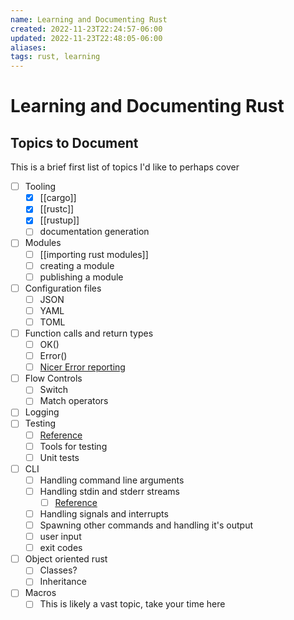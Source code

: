 ```yaml
---
name: Learning and Documenting Rust
created: 2022-11-23T22:24:57-06:00
updated: 2022-11-23T22:48:05-06:00
aliases: 
tags: rust, learning
---
```

# Learning and Documenting Rust

## Topics to Document

This is a brief first list of topics I'd like to perhaps cover

- [ ] Tooling
	- [x] [[cargo]]
	- [x] [[rustc]]
	- [x] [[rustup]]
	- [ ] documentation generation
- [ ] Modules
	- [ ] [[importing rust modules]]
	- [ ] creating a module
	- [ ] publishing a module
- [ ] Configuration files
	- [ ] JSON
	- [ ] YAML
	- [ ] TOML
- [ ] Function calls and return types
	- [ ] OK()
	- [ ] Error()
	- [ ] [Nicer Error reporting](https://rust-cli.github.io/book/tutorial/errors.html)
- [ ] Flow Controls
	- [ ] Switch
	- [ ] Match operators
- [ ] Logging
- [ ] Testing
	- [ ] [Reference](https://rust-cli.github.io/book/tutorial/testing.html)
	- [ ] Tools for testing
	- [ ] Unit tests
- [ ] CLI 
	- [ ] Handling command line arguments
	- [ ] Handling stdin and stderr streams
		- [ ] [Reference](https://rust-cli.github.io/book/in-depth/machine-communication.html)
	- [ ] Handling signals and interrupts
	- [ ] Spawning other commands and handling it's output
	- [ ] user input
	- [ ] exit codes
- [ ] Object oriented rust
	- [ ] Classes?
	- [ ] Inheritance
- [ ] Macros
	- [ ] This is likely a vast topic, take your time here